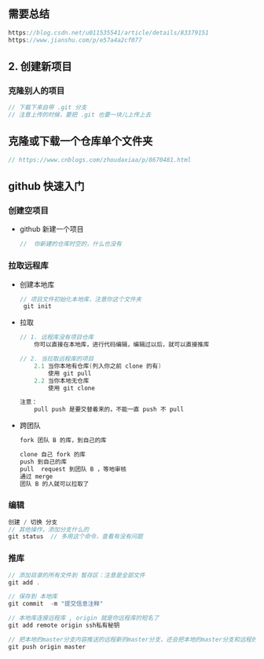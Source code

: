 ## 需要总结

```go
https://blog.csdn.net/u011535541/article/details/83379151
https://www.jianshu.com/p/e57a4a2cf077
```



## 2. 创建新项目

### 克隆别人的项目

```go
// 下载下来自带 .git 分支
// 注意上传的时候，要把 .git 也要一块儿上传上去
```

## 克隆或下载一个仓库单个文件夹

```go
// https://www.cnblogs.com/zhoudaxiaa/p/8670481.html
```

## github 快速入门

### 创建空项目

* github 新建一个项目
  
  ```go
  //  你新建的仓库时空的，什么也没有
  ```

### 拉取远程库

* 创建本地库
  
  ```GO
  // 项目文件初始化本地库，注意你这个文件夹
   git init
  ```

* 拉取
  
  ```go
  // 1. 远程库没有项目仓库
      你可以直接在本地库，进行代码编辑，编辑过以后，就可以直接推库
  
  // 2. 当拉取远程库的项目
      2.1 当你本地有仓库(列入你之前 clone 的有)
          使用 git pull  
      2.2 当你本地无仓库
          使用 git clone
  
  注意：
      pull push 是要交替着来的，不能一直 push 不 pull
  ```

* 跨团队
  
  ```go
  fork 团队 B 的库，到自己的库
  
  clone 自己 fork 的库
  push 到自己的库
  pull  request 到团队 B ，等地审核
  通过 merge 
  团队 B 的人就可以拉取了
  ```

### 编辑

```go
创建 / 切换 分支
// 其他操作，添加分支什么的
git status  // 多用这个命令，查看有没有问题
```

### 推库

```go
// 添加目录的所有文件到 暂存区：注意是全部文件
git add .

// 保存到 本地库
git commit  -m "提交信息注释"

// 本地库连接远程库 , origin 就是你远程库的短名了
git add remote origin ssh私有秘钥

// 把本地的master分支内容推送的远程新的master分支，还会把本地的master分支和远程的master分支关联起来
git push origin master
```

